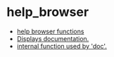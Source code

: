 # help_browser
* [help browser functions](README.md)
* [Displays documentation.](doc.md)
* [internal function used by 'doc'.](helpbrowser.md)


